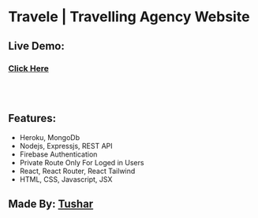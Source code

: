 # Travele | Travelling Agency Website
## Live Demo:
### [Click Here](https://travele-travel-agency.web.app/)

<br>
<br>

## Features:

-  Heroku, MongoDb
-  Nodejs, Expressjs, REST API
-  Firebase Authentication
-  Private Route Only For Loged in Users
-  React, React Router, React Tailwind
-  HTML, CSS, Javascript, JSX

## Made By: [Tushar](https://www.facebook.com/tusharahmmed.sakib)
